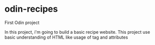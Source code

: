# odin-recipes

First Odin project

In this project, i'm going to build a basic recipe website.
This project use basic understanding of HTML like usage of tag and attributes
